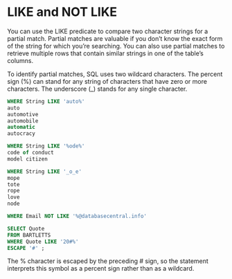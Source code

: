 # LIKE and NOT LIKE

You can use the LIKE predicate to compare two character strings for a partial
match. Partial matches are valuable if you don’t know the exact form of the string
for which you’re searching. You can also use partial matches to retrieve multiple
rows that contain similar strings in one of the table’s columns.

To identify partial matches, SQL uses two wildcard characters. The percent sign
(%) can stand for any string of characters that have zero or more characters. The
underscore (_) stands for any single character.

```sql
WHERE String LIKE 'auto%'
auto
automotive
automobile
automatic
autocracy

WHERE String LIKE '%ode%'
code of conduct
model citizen

WHERE String LIKE '_o_e'
mope
tote
rope
love
node
```

```sql
WHERE Email NOT LIKE '%@databasecentral.info'
```

```sql
SELECT Quote
FROM BARTLETTS
WHERE Quote LIKE '20#%'
ESCAPE '#' ;
```

The % character is escaped by the preceding # sign, so the statement interprets
this symbol as a percent sign rather than as a wildcard. 
